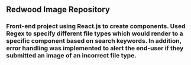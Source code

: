 ## Redwood Image Repository

### Front-end project using React.js to create components. Used Regex to specify different file types which would render to a specific component based on search keywords. In addition, error handling was implemented to alert the end-user if they submitted an image of an incorrect file type.
